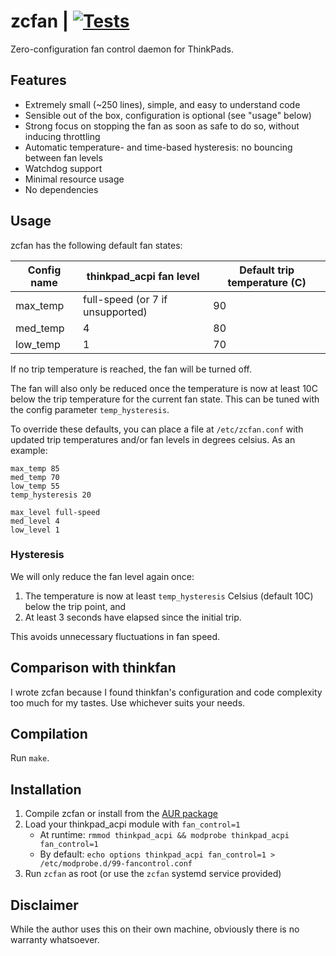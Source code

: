 # zcfan | [![Tests](https://img.shields.io/github/actions/workflow/status/cdown/zcfan/ci.yml?branch=master)](https://github.com/cdown/zcfan/actions?query=branch%3Amaster)

Zero-configuration fan control daemon for ThinkPads.

## Features

- Extremely small (~250 lines), simple, and easy to understand code
- Sensible out of the box, configuration is optional (see "usage" below)
- Strong focus on stopping the fan as soon as safe to do so, without inducing
  throttling
- Automatic temperature- and time-based hysteresis: no bouncing between fan
  levels
- Watchdog support
- Minimal resource usage
- No dependencies

## Usage

zcfan has the following default fan states:

| Config name | thinkpad_acpi fan level           | Default trip temperature (C) |
|-------------|-----------------------------------|------------------------------|
| max_temp    | full-speed (or 7 if unsupported)  | 90                           |
| med_temp    | 4                                 | 80                           |
| low_temp    | 1                                 | 70                           |

If no trip temperature is reached, the fan will be turned off.

The fan will also only be reduced once the temperature is now at least 10C
below the trip temperature for the current fan state. This can be tuned with
the config parameter `temp_hysteresis`.

To override these defaults, you can place a file at `/etc/zcfan.conf` with
updated trip temperatures and/or fan levels in degrees celsius. As an example:

    max_temp 85
    med_temp 70
    low_temp 55
    temp_hysteresis 20

    max_level full-speed
    med_level 4
    low_level 1

### Hysteresis

We will only reduce the fan level again once:

1. The temperature is now at least `temp_hysteresis` Celsius (default 10C)
   below the trip point, and
2. At least 3 seconds have elapsed since the initial trip.

This avoids unnecessary fluctuations in fan speed.

## Comparison with thinkfan

I wrote zcfan because I found thinkfan's configuration and code complexity too
much for my tastes. Use whichever suits your needs.

## Compilation

Run `make`.

## Installation

1. Compile zcfan or install from the [AUR
   package](https://aur.archlinux.org/packages/zcfan)
2. Load your thinkpad_acpi module with `fan_control=1`
    - At runtime: `rmmod thinkpad_acpi && modprobe thinkpad_acpi fan_control=1`
    - By default: `echo options thinkpad_acpi fan_control=1 > /etc/modprobe.d/99-fancontrol.conf`
3. Run `zcfan` as root (or use the `zcfan` systemd service provided)

## Disclaimer

While the author uses this on their own machine, obviously there is no warranty
whatsoever.
